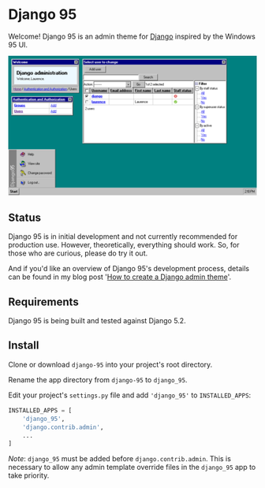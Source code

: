 # Django 95

Welcome! Django 95 is an admin theme for [Django](https://www.djangoproject.com) inspired by the Windows 95 UI.

![Django 95 changelist](/screenshots/changelist.png)


## Status

Django 95 is in initial development and not currently recommended for production use. However, theoretically, everything should work. So, for those who are curious, please do try it out.

And if you'd like an overview of Django 95's development process, details can be found in my blog post '[How to create a Django admin theme](https://laurencemercer.com/blog/how-to-create-a-django-admin-theme/)'.


## Requirements

Django 95 is being built and tested against Django 5.2.


## Install

Clone or download `django-95` into your project's root directory.

Rename the app directory from `django-95` to `django_95`.

Edit your project's `settings.py` file and add `'django_95'` to `INSTALLED_APPS`:

```py
INSTALLED_APPS = [
    'django_95',
    'django.contrib.admin',
    ...
]
```

*Note*: `django_95` must be added before `django.contrib.admin`. This is necessary to allow any admin template override files in the `django_95` app to take priority.
